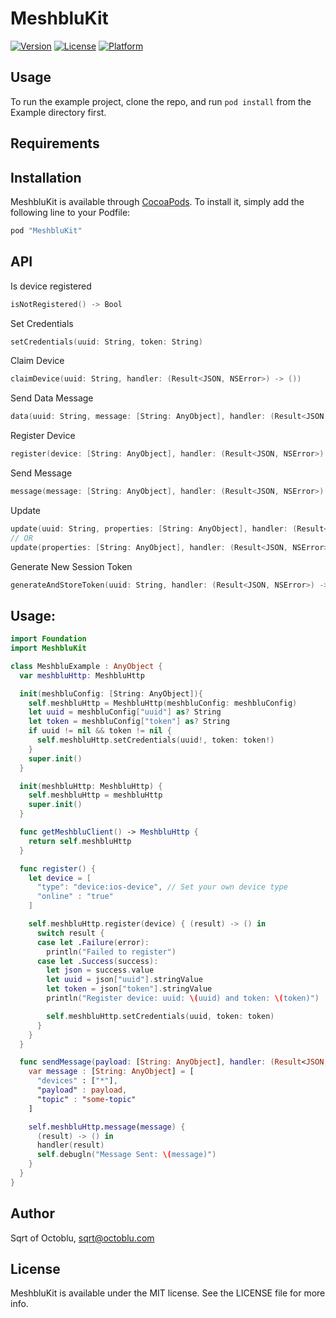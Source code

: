 # MeshbluKit

<!-- [![CI Status](http://img.shields.io/travis/Sqrt of Octoblu/MeshbluKit.svg?style=flat)](https://travis-ci.org/Sqrt of Octoblu/MeshbluKit) -->
[![Version](https://img.shields.io/cocoapods/v/MeshbluKit.svg?style=flat)](http://cocoapods.org/pods/MeshbluKit)
[![License](https://img.shields.io/cocoapods/l/MeshbluKit.svg?style=flat)](http://cocoapods.org/pods/MeshbluKit)
[![Platform](https://img.shields.io/cocoapods/p/MeshbluKit.svg?style=flat)](http://cocoapods.org/pods/MeshbluKit)

## Usage

To run the example project, clone the repo, and run `pod install` from the Example directory first.

## Requirements

## Installation

MeshbluKit is available through [CocoaPods](http://cocoapods.org). To install
it, simply add the following line to your Podfile:

```ruby
pod "MeshbluKit"
```
## API

Is device registered
```swift
isNotRegistered() -> Bool
```

Set Credentials
```swift
setCredentials(uuid: String, token: String)
```

Claim Device
```swift
claimDevice(uuid: String, handler: (Result<JSON, NSError>) -> ())
```

Send Data Message
```swift
data(uuid: String, message: [String: AnyObject], handler: (Result<JSON, NSError>) -> ())
```

Register Device
```swift
register(device: [String: AnyObject], handler: (Result<JSON, NSError>) -> ())
```

Send Message
```swift
message(message: [String: AnyObject], handler: (Result<JSON, NSError>) -> ())
```

Update
```swift
update(uuid: String, properties: [String: AnyObject], handler: (Result<JSON, NSError>) -> ())
// OR
update(properties: [String: AnyObject], handler: (Result<JSON, NSError>) -> ())
```

Generate New Session Token
```swift
generateAndStoreToken(uuid: String, handler: (Result<JSON, NSError>) -> ())
```


## Usage:

```swift
import Foundation
import MeshbluKit

class MeshbluExample : AnyObject {
  var meshbluHttp: MeshbluHttp

  init(meshbluConfig: [String: AnyObject]){
    self.meshbluHttp = MeshbluHttp(meshbluConfig: meshbluConfig)
    let uuid = meshbluConfig["uuid"] as? String
    let token = meshbluConfig["token"] as? String
    if uuid != nil && token != nil {
      self.meshbluHttp.setCredentials(uuid!, token: token!)
    }
    super.init()
  }

  init(meshbluHttp: MeshbluHttp) {
    self.meshbluHttp = meshbluHttp
    super.init()
  }

  func getMeshbluClient() -> MeshbluHttp {
    return self.meshbluHttp
  }

  func register() {
    let device = [
      "type": "device:ios-device", // Set your own device type
      "online" : "true"
    ]

    self.meshbluHttp.register(device) { (result) -> () in
      switch result {
      case let .Failure(error):
        println("Failed to register")
      case let .Success(success):
        let json = success.value
        let uuid = json["uuid"].stringValue
        let token = json["token"].stringValue
        println("Register device: uuid: \(uuid) and token: \(token)")

        self.meshbluHttp.setCredentials(uuid, token: token)
      }
    }
  }

  func sendMessage(payload: [String: AnyObject], handler: (Result<JSON, NSError>) -> ()){
    var message : [String: AnyObject] = [
      "devices" : ["*"],
      "payload" : payload,
      "topic" : "some-topic"
    ]

    self.meshbluHttp.message(message) {
      (result) -> () in
      handler(result)
      self.debugln("Message Sent: \(message)")
    }
  }
}
```


## Author

Sqrt of Octoblu, sqrt@octoblu.com

## License

MeshbluKit is available under the MIT license. See the LICENSE file for more info.
